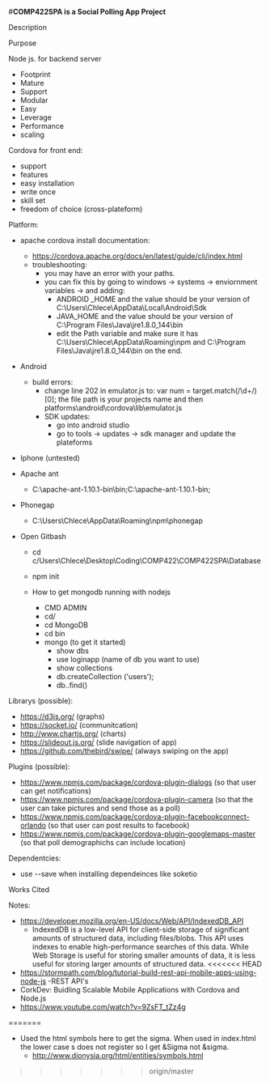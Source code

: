 #**COMP422SPA is a Social Polling App Project**

Description 

Purpose

Node js. for backend server
- Footprint
- Mature
- Support
- Modular
- Easy
- Leverage
- Performance
- scaling 

Cordova for front end:
- support
- features
- easy installation
- write once
- skill set
- freedom of choice (cross-plateform)

Platform: 
- apache cordova install documentation:
  - https://cordova.apache.org/docs/en/latest/guide/cli/index.html
  - troubleshooting: 
    - you may have an error with your paths. 
    - you can fix this by going to windows -> systems -> enviornment variables -> and adding: 
      - ANDROID _HOME and the value should be your version of C:\Users\Chlece\AppData\Local\Android\Sdk
      - JAVA_HOME and the value should be your version of C:\Program Files\Java\jre1.8.0_144\bin
      - edit the Path variable and make sure it has C:\Users\Chlece\AppData\Roaming\npm and C:\Program Files\Java\jre1.8.0_144\bin on the end. 
- Android
  - build errors: 
    - change line 202 in emulator.js to: var num = target.match(/\d+/)[0]; the file path is your projects name and then platforms\android\cordova\lib\emulator.js 
    - SDK updates: 
      - go into android studio
      - go to tools -> updates -> sdk manager and update the plateforms
- Iphone (untested)

- Apache ant 
  - C:\apache-ant-1.10.1-bin\bin;C:\apache-ant-1.10.1-bin;

- Phonegap
  - C:\Users\Chlece\AppData\Roaming\npm\phonegap

- Open Gitbash
	- cd c/Users\Chlece\Desktop\Coding\COMP422\COMP422SPA\Database
	- npm init
 
	- How to get mongodb running with nodejs
		- CMD ADMIN
		- cd/
		- cd MongoDB
		- cd bin
		- mongo (to get it started)
			- show dbs
			- use loginapp (name of db you want to use)
			- show collections
			- db.createCollection ('users');
			- db.<collection>.find()

Librarys (possible):
- https://d3js.org/ (graphs)
- https://socket.io/ (communitcation) 
- http://www.chartjs.org/ (charts)
- https://slideout.js.org/ (slide navigation of app)
- https://github.com/thebird/swipe/ (always swiping on the app)

Plugins (possible): 
- https://www.npmjs.com/package/cordova-plugin-dialogs (so that user can get notifications)
- https://www.npmjs.com/package/cordova-plugin-camera (so that the user can take pictures and send those as a poll)
- https://www.npmjs.com/package/cordova-plugin-facebookconnect-orlando (so that user can post results to facebook)
- https://www.npmjs.com/package/cordova-plugin-googlemaps-master (so that poll demographichs can include location) 

Dependentcies:
- use --save when installing dependeinces like soketio

Works Cited 

Notes:
- https://developer.mozilla.org/en-US/docs/Web/API/IndexedDB_API
  - IndexedDB is a low-level API for client-side storage of significant amounts of structured data, including files/blobs. This API uses  indexes to enable high-performance searches of this data. While Web Storage is useful for storing smaller amounts of data, it is less useful for storing larger amounts of structured data.
<<<<<<< HEAD
- https://stormpath.com/blog/tutorial-build-rest-api-mobile-apps-using-node-js
  -REST API's 
- CorkDev: Buidling Scalable Mobile Applications with Cordova and Node.js
 - https://www.youtube.com/watch?v=9ZsFT_tZz4g
 
=======
- Used the html symbols here to get the sigma. When used in index.html the lower case s does not register so I get &Sigma not &sigma.
  - http://www.dionysia.org/html/entities/symbols.html
 

>>>>>>> origin/master
